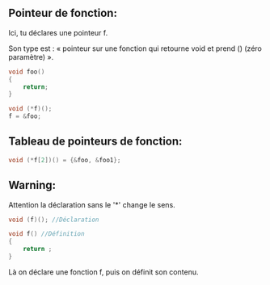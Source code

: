## Pointeur de fonction:
Ici, tu déclares une pointeur f.

Son type est : « pointeur sur une fonction qui retourne void et prend () (zéro paramètre) ».
```c
void foo()
{
    return;
}

void (*f)();
f = &foo;
```
## Tableau de pointeurs de fonction:

```c
void (*f[2])() = {&foo, &foo1};

```
## Warning:

Attention la déclaration sans le '*' change le sens.
```c
void (f)(); //Déclaration

void f() //Définition
{
	return ;
}
```
Là on déclare une fonction f, puis on définit son contenu.

